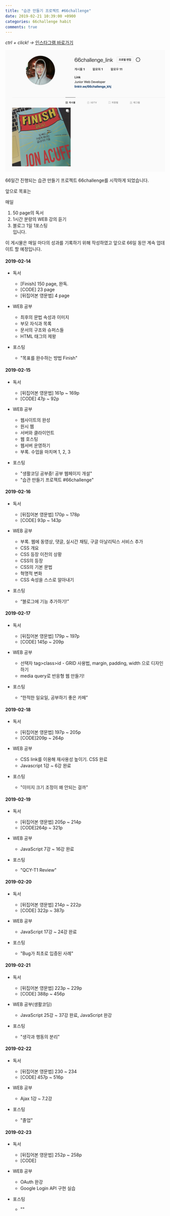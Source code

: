 ```yaml
---
title: "습관 만들기 프로젝트 #66challenge"
date: 2019-02-21 10:39:00 +0900
categories: 66challenge habit
comments: true
---
```


*ctrl + click! ->*
[인스타그램 바로가기](https://www.instagram.com/66challenge_khj/?hl=ko)

![image](https://github.com/DeveloperKHJ/DeveloperKHJ.github.io/blob/master/_images/instagram-main.png?raw=true)

66일간 진행되는 습관 만들기 프로젝트 66challenge를 시작하게 되었습니다.

앞으로 목표는

매일
1. 50 page의 독서
2. 1시간 분량의 WEB 강의 듣기
3. 블로그 1일 1포스팅  
입니다.

이 게시물은 매일 마다의 성과를 기록하기 위해 작성하였고 앞으로 66일 동안 계속 업데이트 할 예정입니다.

#### 2019-02-14
  - 독서
    - [Finish] 150 page, 완독.
    - [CODE] 23 page
    - [뒤집어본 영문법] 4 page


  - WEB 공부
    - 최후의 문법 속성과 이미지
    - 부모 자식과 목록
    - 문서의 구조와 슈퍼스들
    - HTML 태그의 제왕


  - 포스팅
    - "목표를 완수하는 방법 Finish"

#### 2019-02-15
  - 독서
    - [뒤집어본 영문법] 161p ~ 169p
    - [CODE] 47p ~ 92p


  - WEB 공부
    - 웹사이트의 완성
    - 원시 웹
    - 서버와 클라이언트
    - 웹 호스팅
    - 웹서버 운영하기
    - 부록. 수업을 마치며 1, 2, 3


  - 포스팅
    - "생활코딩 공부중! 공부 웹페이지 개설"
    - "습관 만들기 프로젝트 #66challenge"

#### 2019-02-16
  - 독서
    - [뒤집어본 영문법] 170p ~ 178p
    - [CODE] 93p ~ 143p

  - WEB 공부
    - 부록. 웹에 동영상, 댓글, 실시간 채팅, 구글 아날리틱스 서비스 추가
    - CSS 개요
    - CSS 등장 이전의 상황
    - CSS의 등장
    - CSS의 기본 문법
    - 혁명적 변화
    - CSS 속성을 스스로 알아내기


  - 포스팅
    -  “블로그에 기능 추가하기!”


#### 2019-02-17
  - 독서
    - [뒤집어본 영문법] 179p ~ 197p
    - [CODE]  145p ~ 209p

  - WEB 공부
    - 선택자 tag>class>id - GRID 사용법, margin, padding, width 으로 디자인하기
    - media query로 반응형 웹 만들기!


  - 포스팅
    - “한적한 일요일, 공부하기 좋은 카페”

#### 2019-02-18
  - 독서
    - [뒤집어본 영문법] 197p ~ 205p
    - [CODE]209p ~ 264p


  - WEB 공부
    - CSS link를 이용해 재사용성 높이기. CSS 완료
    - Javascript 1강 ~ 6강 완료


  - 포스팅
    - "이미지 크기 조정이 왜 안되는 걸까"

#### 2019-02-19
  - 독서
    - [뒤집어본 영문법] 205p ~ 214p
    - [CODE]264p ~ 321p


  - WEB 공부
    - JavaScript 7강 ~ 16강 완료


  - 포스팅
    - "QCY-T1 Review"

#### 2019-02-20
  - 독서
    - [뒤집어본 영문법] 214p ~ 222p
    - [CODE] 322p ~ 387p


  - WEB 공부
    - JavaScript 17강 ~ 24강 완료


  - 포스팅
    - "Bug가 최초로 입증된 사례"

#### 2019-02-21
  - 독서
    - [뒤집어본 영문법] 223p ~ 229p
    - [CODE] 388p ~ 456p


  - WEB 공부(생활코딩)
    - JavaScript 25강 ~ 37강 완료, JavaScript 완강


  - 포스팅
    - "생각과 행동의 분리"

#### 2019-02-22
  - 독서
    - [뒤집어본 영문법] 230 ~ 234
    - [CODE] 457p ~ 516p


  - WEB 공부
    - Ajax 1강 ~ 7.2강


  - 포스팅
    - "졸업"

#### 2019-02-23
  - 독서
    - [뒤집어본 영문법] 252p ~ 258p
    - [CODE]


  - WEB 공부
    - OAuth 완강
    - Google Login API 구현 실습


  - 포스팅
    - ""
